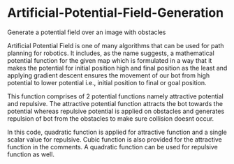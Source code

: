 # Artificial-Potential-Field-Generation
Generate a potential field over an image with obstacles 

Artificial Potential Field is one of many algorithms that can be used for path planning for robotics. It includes, as the name suggests, a mathematical potential function for the given map which is formulated in a way that it makes the potential for initial position high and final position as the least and applying gradient descent ensures the movement of our bot from high potential to lower potential i.e., initial position to final or goal position. 

This function comprises of 2 potential functions namely attractive potential and repulsive. The attractive potential function attracts the bot towards the potential whereas repulsive potential is applied on obstacles and generates repulsion of bot from the obstacles to make sure collision doesnt occur. 

In this code, quadratic function is applied for attractive function and a single scalar value for repulsive. Cubic function is also provided for the attractive function in the comments. A quadratic function can be used for repulsive function as well. 
